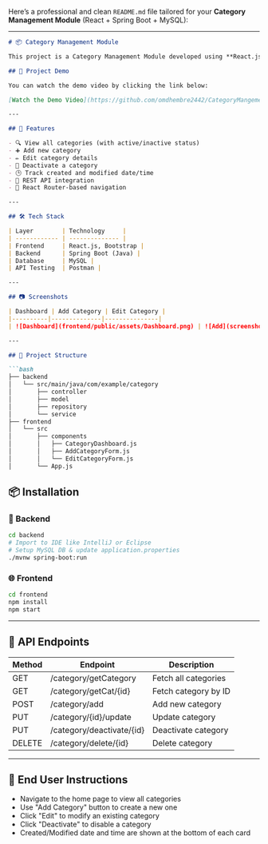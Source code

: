 Here’s a professional and clean `README.md` file tailored for your **Category Management Module** (React + Spring Boot + MySQL):

---

```markdown
# 📦 Category Management Module

This project is a Category Management Module developed using **React.js** for the frontend and **Spring Boot** for the backend. It allows admins to manage product categories efficiently with full CRUD operations.

## 🎥 Project Demo

You can watch the demo video by clicking the link below:

[Watch the Demo Video](https://github.com/omdhembre2442/CategoryMangement/blob/03f8ef1ef2335db3f7356b63caf6f2cea27dcc32/frontend/public/assets/AddProduct.mp4)

---

## 🚀 Features

- 🔍 View all categories (with active/inactive status)
- ➕ Add new category
- ✏️ Edit category details
- 🚫 Deactivate a category
- 🕒 Track created and modified date/time
- 📁 REST API integration
- 🧭 React Router-based navigation

---

## 🛠️ Tech Stack

| Layer        | Technology     |
| ------------ | -------------- |
| Frontend     | React.js, Bootstrap |
| Backend      | Spring Boot (Java) |
| Database     | MySQL |
| API Testing  | Postman |

---

## 📷 Screenshots

| Dashboard | Add Category | Edit Category |
|----------|--------------|---------------|
| ![Dashboard](frontend/public/assets/Dashboard.png) | ![Add](screenshots/add.png) | ![Edit](screenshots/edit.png) |

---

## 📂 Project Structure

```bash
├── backend
│   └── src/main/java/com/example/category
│       ├── controller
│       ├── model
│       ├── repository
│       └── service
├── frontend
│   └── src
│       ├── components
│       │   ├── CategoryDashboard.js
│       │   ├── AddCategoryForm.js
│       │   └── EditCategoryForm.js
│       └── App.js
```


## 📦 Installation

### 🔧 Backend

```bash
cd backend
# Import to IDE like IntelliJ or Eclipse
# Setup MySQL DB & update application.properties
./mvnw spring-boot:run
```

### 🌐 Frontend

```bash
cd frontend
npm install
npm start
```

---

## 🔗 API Endpoints

| Method | Endpoint                   | Description              |
|--------|----------------------------|--------------------------|
| GET    | /category/getCategory      | Fetch all categories     |
| GET    | /category/getCat/{id}      | Fetch category by ID     |
| POST   | /category/add              | Add new category         |
| PUT    | /category/{id}/update      | Update category          |
| PUT    | /category/deactivate/{id}  | Deactivate category      |
| DELETE | /category/delete/{id}      | Delete category          |

---

## 📄 End User Instructions

- Navigate to the home page to view all categories
- Use "Add Category" button to create a new one
- Click "Edit" to modify an existing category
- Click "Deactivate" to disable a category
- Created/Modified date and time are shown at the bottom of each card

